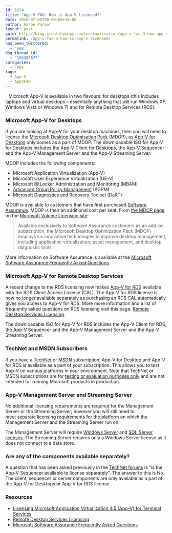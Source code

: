 ```yaml
---
id: 1674
title: 'App-V FAQ: How is App-V licensed?'
date: 2010-07-08T08:00:00+10:00
author: Aaron Parker
layout: post
guid: http://blog.stealthpuppy.com/virtualisation/app-v-faq-3-how-app-v-licensed
permalink: /app-v-faq-3-how-is-app-v-licensed/
has_been_twittered:
  - 'yes'
dsq_thread_id:
  - "195382677"
categories:
  - FAQs
tags:
  - App-V
  - AppVFAQ
---
```

<img style="margin: 0px 10px 5px 0px; display: inline;" alt="" src="{{site.baseurl}}.com/media/2010/06/AppVFAQLogo.png" align="left" />Microsoft App-V is available in two flavours: for desktops (this includes laptops and virtual desktops – essentially anything that will run Windows XP, Windows Vista or Windows 7) and for Remote Desktop Services (RDS).

### Microsoft App-V for Desktops

If you are looking at App-V for your desktop machines, then you will need to license the [Microsoft Desktop Optimisation Pack](http://www.microsoft.com/windows/enterprise/products/mdop/default.aspx) (MDOP), as [App-V for Desktops](http://www.microsoft.com/windows/enterprise/products/mdop/app-v.aspx) only comes as a part of MDOP. The downloadable ISO for App-V for Desktops includes the App-V Client for Desktops, the App-V Sequencer and the App-V Management Server and the App-V Streaming Server.

MDOP includes the following components:

  * Microsoft Application Virtualization (App-V)
  * Microsoft User Experience Virtualization (UE-V)
  * Microsoft BitLocker Administration and Monitoring (MBAM)
  * [Advanced Group Policy Management](http://www.microsoft.com/windows/enterprise/products/mdop/agpm.aspx) (AGPM)
  * [Microsoft Diagnostics and Recovery Toolset](http://www.microsoft.com/windows/enterprise/products/mdop/dart.aspx) (DaRT)

MDOP is available to customers that have first purchased [Software Assurance](http://www.microsoft.com/licensing/software-assurance/default.aspx). MDOP is then an additional cost per seat. From [the MDOP page](http://www.microsoft.com/licensing/software-assurance/mdop.aspx) on the [Microsoft Volume Licensing site](http://www.microsoft.com/licensing/Default.aspx):

> Available exclusively to Software Assurance customers as an add-on subscription, the Microsoft Desktop Optimization Pack (MDOP) employs six innovative technologies to improve desktop management, including application virtualization, asset management, and desktop diagnostic tools.

More information on Software Assurance is available at the [Microsoft Software Assurance Frequently Asked Questions](http://www.microsoft.com/licensing/software-assurance/faq.aspx).

### Microsoft App-V for Remote Desktop Services

A recent change to the RDS licensing now makes [App-V for RDS](http://www.microsoft.com/systemcenter/appv/terminalsvcs.mspx) available with the RDS Client Access License (CAL). The App-V for RDS license is now no longer available separately as purchasing an RDS CAL automatically gives you access to App-V for RDS. More more information and a list of frequently asked questions on RDS licensing visit this page: [Remote Desktop Services Licensing](http://www.microsoft.com/windowsserver2008/en/us/rds-product-licensing.aspx).

The downloadable ISO for App-V for RDS includes the App-V Client for RDS, the App-V Sequencer and the App-V Management Server and the App-V Streaming Server.

### TechNet and MSDN Subscribers

If you have a [TechNet](http://technet.microsoft.com/en-us/subscriptions/default.aspx) or [MSDN](http://msdn.microsoft.com/en-us/subscriptions/default.aspx) subscription, App-V for Desktop and App-V for RDS is available as a part of your subscription. This allows you to test App-V on various platforms in your environment. Note that TechNet or MSDN subscriptions are for [testing or evaluation purposes only](http://technet.microsoft.com/subscriptions/cc294422.aspx) and are not intended for running Microsoft products in production.

### App-V Management Server and Streaming Server

No additional licensing requirements are required for the Management Server or the Streaming Server; however you will still need to meet separate licensing requirements for the platform on which the Management Server and the Streaming Server run on.

The Management Server will require [Windows Server](http://www.microsoft.com/windowsserver2008/en/us/licensing-faq.aspx) and [SQL Server licenses](http://www.microsoft.com/sqlserver/2008/en/us/licensing-faq.aspx). The Streaming Server requires only a Windows Server license as it does not connect to a data store.

### Are any of the components available separately?

A question that has been asked previously in the [TechNet forums](http://social.technet.microsoft.com/Forums/en-gb/category/appvirtualization) is “is the App-V Sequencer available to license separately”. The answer to this is No. The client, sequencer or server components are only available as a part of the App-V for Desktops or App-V for RDS license.

### Resources

  * [Licensing Microsoft Application Virtualization 4.5 (App-V) for Terminal Services](http://www.microsoft.com/systemcenter/appv/howtobuy/default.mspx)
  * [Remote Desktop Services Licensing](http://www.microsoft.com/windowsserver2008/en/us/rds-product-licensing.aspx)
  * [Microsoft Software Assurance Frequently Asked Questions](http://www.microsoft.com/licensing/software-assurance/faq.aspx)